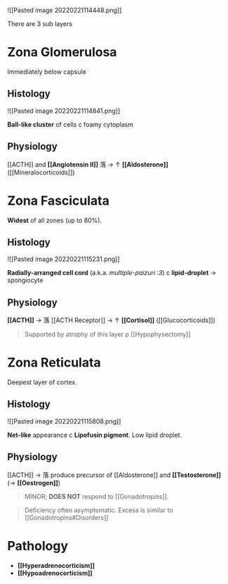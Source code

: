 ![[Pasted image 20220221114448.png]]

There are 3 sub layers

# Zona Glomerulosa
Immediately below capsule

## Histology

![[Pasted image 20220221114841.png]]

**Ball-like cluster** of cells c foamy cytoplasm

## Physiology
[[ACTH]] and **[[Angiotensin II]]** 落 → ↑ **[[Aldosterone]]** ([[Mineralocorticoids]])

# Zona Fasciculata
**Widest** of all zones (up to 80%).

## Histology

![[Pasted image 20220221115231.png]]

**Radially-arranged cell cord** (a.k.a. *multiple-paizuri :3*) c **lipid-droplet** → spongiocyte

## Physiology 
**[[ACTH]]** → 落 [[ACTH Receptor]] → ↑ **[[Cortisol]]** ([[Glucocorticoids]])

> Supported by atrophy of this layer p [[Hypophysectomy]]

# Zona Reticulata
Deepest layer of cortex.

## Histology

![[Pasted image 20220221115808.png]]

**Net-like** appearance c **Lipofusin pigment**. Low lipid droplet. 

## Physiology
[[ACTH]] → 落 produce precursor of [[Aldosterone]] and **[[Testosterone]]** (→ **[[Oestrogen]]**)

> MINOR; **DOES NOT** respond to [[Gonadotropins]].

> Deficiency often asymptomatic. Excess is similar to [[Gonadotropins#Disorders]]

# Pathology
- **[[Hyperadrenocorticism]]**
- **[[Hypoadrenocorticism]]**